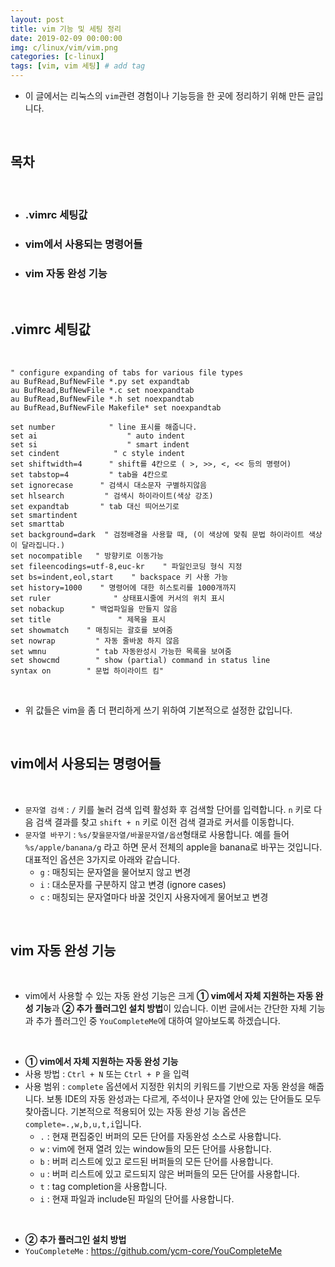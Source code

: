 ```yaml
---
layout: post
title: vim 기능 및 세팅 정리
date: 2019-02-09 00:00:00
img: c/linux/vim/vim.png
categories: [c-linux] 
tags: [vim, vim 세팅] # add tag
---
```


- 이 글에서는 리눅스의 `vim`관련 경험이나 기능등을 한 곳에 정리하기 위해 만든 글입니다.

<br>

## **목차**

<br>

- ### .vimrc 세팅값
- ### vim에서 사용되는 명령어들
- ### vim 자동 완성 기능

<br>

## **.vimrc 세팅값**

<br>

```
" configure expanding of tabs for various file types
au BufRead,BufNewFile *.py set expandtab
au BufRead,BufNewFile *.c set noexpandtab
au BufRead,BufNewFile *.h set noexpandtab
au BufRead,BufNewFile Makefile* set noexpandtab

set number            " line 표시를 해줍니다.
set ai                    " auto indent
set si                    " smart indent
set cindent            " c style indent
set shiftwidth=4      " shift를 4칸으로 ( >, >>, <, << 등의 명령어)
set tabstop=4         " tab을 4칸으로
set ignorecase      " 검색시 대소문자 구별하지않음
set hlsearch         " 검색시 하이라이트(색상 강조)
set expandtab       " tab 대신 띄어쓰기로
set smartindent
set smarttab
set background=dark  " 검정배경을 사용할 때, (이 색상에 맞춰 문법 하이라이트 색상이 달라집니다.)
set nocompatible   " 방향키로 이동가능
set fileencodings=utf-8,euc-kr    " 파일인코딩 형식 지정
set bs=indent,eol,start    " backspace 키 사용 가능
set history=1000    " 명령어에 대한 히스토리를 1000개까지
set ruler              " 상태표시줄에 커서의 위치 표시
set nobackup      " 백업파일을 만들지 않음
set title               " 제목을 표시
set showmatch    " 매칭되는 괄호를 보여줌
set nowrap         " 자동 줄바꿈 하지 않음
set wmnu           " tab 자동완성시 가능한 목록을 보여줌
set showcmd        " show (partial) command in status line
syntax on        " 문법 하이라이트 킴"
```

<br>

- 위 값들은 vim을 좀 더 편리하게 쓰기 위하여 기본적으로 설정한 값입니다.

<br>

## **vim에서 사용되는 명령어들**

<br>

- `문자열 검색` : `/` 키를 눌러 검색 입력 활성화 후 검색할 단어를 입력합니다. `n` 키로 다음 검색 결과를 찾고 `shift + n` 키로 이전 검색 결과로 커서를 이동합니다.
- `문자열 바꾸기` : `%s/찾을문자열/바꿀문자열/옵션`형태로 사용합니다. 예를 들어 `%s/apple/banana/g` 라고 하면 문서 전체의 apple을 banana로 바꾸는 것입니다. 대표적인 옵션은 3가지로 아래와 같습니다.
    - `g` : 매칭되는 문자열을 물어보지 않고 변경
    - `i` : 대소문자를 구분하지 않고 변경 (ignore cases)
    - `c` : 매칭되는 문자열마다 바꿀 것인지 사용자에게 물어보고 변경

<br>

## **vim 자동 완성 기능**

<br>

- vim에서 사용할 수 있는 자동 완성 기능은 크게 **① vim에서 자체 지원하는 자동 완성 기능**과 **② 추가 플러그인 설치 방법**이 있습니다. 이번 글에서는 간단한 자체 기능과 추가 플러그인 중 `YouCompleteMe`에 대하여 알아보도록 하겠습니다.

<br>

- **① vim에서 자체 지원하는 자동 완성 기능**
- 사용 방법 : `Ctrl + N` 또는 `Ctrl + P` 을 입력
- 사용 범위 :  `complete` 옵션에서 지정한 위치의 키워드를 기반으로 자동 완성을 해줍니다. 보통 IDE의 자동 완성과는 다르게, 주석이나 문자열 안에 있는 단어들도 모두 찾아줍니다. 기본적으로 적용되어 있는 자동 완성 기능 옵션은 `complete=.,w,b,u,t,i`입니다.
    - `.` : 현재 편집중인 버퍼의 모든 단어를 자동완성 소스로 사용합니다.
    - `w` : vim에 현재 열려 있는 window들의 모든 단어를 사용합니다.
    - `b` : 버퍼 리스트에 있고 로드된 버퍼들의 모든 단어를 사용합니다.
    - `u` : 버퍼 리스트에 있고 로드되지 않은 버퍼들의 모든 단어를 사용합니다.
    - `t` : tag completion을 사용합니다.
    - `i` : 현재 파일과 include된 파일의 단어를 사용합니다.

<br>

- **② 추가 플러그인 설치 방법**
- `YouCompleteMe` : https://github.com/ycm-core/YouCompleteMe

